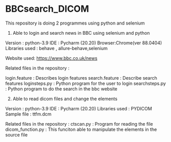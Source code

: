 # BBCsearch_DICOM

This repository is doing 2 programmes using python and selenium 

1. Able to login and search news in  BBC using selenium and python

Version : python-3.9 
IDE : Pycharm (20.20)
Browser:Chrome(ver 88.0404)
Libraries used : behave , allure-behave,selenium

Website used: https://www.bbc.co.uk/news

Related files in the repository : 

login.feature : Describes login features
search.feature : Describe search features
loginsteps.py : Python program for the user to login
searchsteps.py : Python program to do the search in the bbc website


2. Able to read dicom files and change the elements 

Version : python-3.9 
IDE : Pycharm (20.20)
Libraries used : PYDICOM
Sample file : ttfm.dcm



Related files in the repository : 
ctscan.py : Program for reading the file
dicom_function.py : This funciton able to manipulate the elements in the source file
